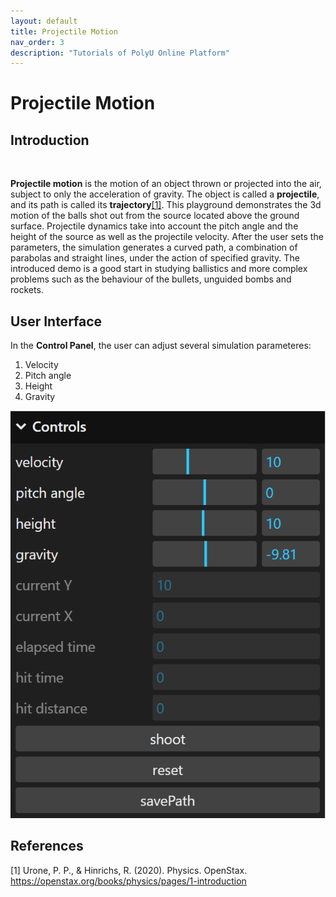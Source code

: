 ```yaml
---
layout: default
title: Projectile Motion
nav_order: 3
description: "Tutorials of PolyU Online Platform"
---
```


# Projectile Motion

## Introduction
<br>

**Projectile motion** is the motion of an object thrown or projected into the air, subject to only the acceleration of gravity. The object is called a **projectile**, and its path is called its **trajectory**[[1]](#physics_ref). This playground demonstrates the 3d motion of the balls shot out from the source located above the ground surface. Projectile dynamics take into account the pitch angle and the height of the source as well as the projectile velocity. After the user sets the parameters, the simulation generates a curved path, a combination of parabolas and straight lines, under the action of specified gravity. The introduced demo is a good start in studying ballistics and more complex problems such as the behaviour of the bullets, unguided bombs and rockets.

## User Interface

In the **Control Panel**, the user can adjust several simulation parameteres: 
1. Velocity
2. Pitch angle
3. Height
4. Gravity

![](./assets/images/ProjectileMotion/pm_controls.png)

## References

<a name="physics_ref">[1]</a> Urone, P. P., & Hinrichs, R. (2020). Physics. OpenStax. <https://openstax.org/books/physics/pages/1-introduction>








